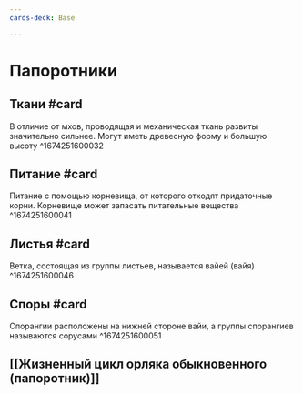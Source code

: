 ```yaml
---
cards-deck: Base

---
```


# Папоротники

## Ткани #card
В отличие от мхов, проводящая и механическая ткань развиты значительно сильнее. Могут иметь древесную форму и большую высоту
^1674251600032

## Питание #card 
Питание с помощью корневища, от которого отходят придаточные корни. Корневище может запасать питательные вещества
^1674251600041

## Листья #card 
Ветка, состоящая из группы листьев, называется вайей (вайя)
^1674251600046

## Споры #card
Спорангии расположены на нижней стороне вайи, а группы спорангиев называются сорусами 
^1674251600051

## [[Жизненный цикл орляка обыкновенного (папоротник)]]
